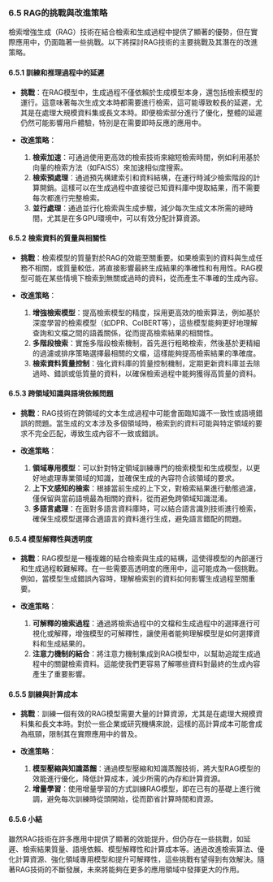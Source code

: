 ### **6.5 RAG的挑戰與改進策略**

檢索增強生成（RAG）技術在結合檢索和生成過程中提供了顯著的優勢，但在實際應用中，仍面臨著一些挑戰。以下將探討RAG技術的主要挑戰及其潛在的改進策略。

#### **6.5.1 訓練和推理過程中的延遲**

- **挑戰**：在RAG模型中，生成過程不僅依賴於生成模型本身，還包括檢索模型的運行。這意味著每次生成文本時都需要進行檢索，這可能導致較長的延遲，尤其是在處理大規模資料集或長文本時。即便檢索部分進行了優化，整體的延遲仍然可能影響用戶體驗，特別是在需要即時反應的應用中。
  
- **改進策略**：
  1. **檢索加速**：可通過使用更高效的檢索技術來縮短檢索時間，例如利用基於向量的檢索方法（如FAISS）來加速相似度搜索。
  2. **檢索預處理**：通過預先構建索引和資料結構，在運行時減少檢索階段的計算開銷。這樣可以在生成過程中直接從已知資料庫中提取結果，而不需要每次都進行完整檢索。
  3. **並行處理**：通過並行化檢索與生成步驟，減少每次生成文本所需的總時間，尤其是在多GPU環境中，可以有效分配計算資源。

#### **6.5.2 檢索資料的質量與相關性**

- **挑戰**：檢索模型的質量對於RAG的效能至關重要。如果檢索到的資料與生成任務不相關，或質量較低，將直接影響最終生成結果的準確性和有用性。RAG模型可能在某些情境下檢索到無關或過時的資料，從而產生不準確的生成內容。

- **改進策略**：
  1. **增強檢索模型**：提高檢索模型的精度，採用更高效的檢索算法，例如基於深度學習的檢索模型（如DPR、ColBERT等），這些模型能夠更好地理解查詢和文檔之間的語義關係，從而提高檢索結果的相關性。
  2. **多階段檢索**：實施多階段檢索機制，首先進行粗略檢索，然後基於更精細的過濾或排序策略選擇最相關的文檔，這樣能夠提高檢索結果的準確度。
  3. **檢索資料質量控制**：強化資料庫的質量控制機制，定期更新資料庫並去除過時、錯誤或低質量的資料，以確保檢索過程中能夠獲得高質量的資料。

#### **6.5.3 跨領域知識與語境依賴問題**

- **挑戰**：RAG技術在跨領域的文本生成過程中可能會面臨知識不一致性或語境錯誤的問題。當生成的文本涉及多個領域時，檢索到的資料可能與特定領域的要求不完全匹配，導致生成內容不一致或錯誤。

- **改進策略**：
  1. **領域專用模型**：可以針對特定領域訓練專門的檢索模型和生成模型，以更好地處理專業領域的知識，並確保生成的內容符合該領域的要求。
  2. **上下文感知的檢索**：根據當前生成的上下文，對檢索結果進行動態過濾，僅保留與當前語境最為相關的資料，從而避免跨領域知識混淆。
  3. **多語言處理**：在面對多語言資料庫時，可以結合語言識別技術進行檢索，確保生成模型選擇合適語言的資料進行生成，避免語言錯配的問題。

#### **6.5.4 模型解釋性與透明度**

- **挑戰**：RAG模型是一種複雜的結合檢索與生成的結構，這使得模型的內部運行和生成過程較難解釋。在一些需要高透明度的應用中，這可能成為一個挑戰。例如，當模型生成錯誤內容時，理解檢索到的資料如何影響生成過程至關重要。

- **改進策略**：
  1. **可解釋的檢索過程**：通過將檢索過程中的文檔和生成過程中的選擇進行可視化或解釋，增強模型的可解釋性，讓使用者能夠理解模型是如何選擇資料和生成結果的。
  2. **注意力機制的結合**：將注意力機制集成到RAG模型中，以幫助追蹤生成過程中的關鍵檢索資料。這能使我們更容易了解哪些資料對最終的生成內容產生了重要影響。

#### **6.5.5 訓練與計算成本**

- **挑戰**：訓練一個有效的RAG模型需要大量的計算資源，尤其是在處理大規模資料集和長文本時。對於一些企業或研究機構來說，這樣的高計算成本可能會成為瓶頸，限制其在實際應用中的普及。

- **改進策略**：
  1. **模型壓縮與知識蒸餾**：通過模型壓縮和知識蒸餾技術，將大型RAG模型的效能進行優化，降低計算成本，減少所需的內存和計算資源。
  2. **增量學習**：使用增量學習的方式訓練RAG模型，即在已有的基礎上進行微調，避免每次訓練時從頭開始，從而節省計算時間和資源。

#### **6.5.6 小結**

雖然RAG技術在許多應用中提供了顯著的效能提升，但仍存在一些挑戰，如延遲、檢索結果質量、語境依賴、模型解釋性和計算成本等。通過改進檢索算法、優化計算資源、強化領域專用模型和提升可解釋性，這些挑戰有望得到有效解決。隨著RAG技術的不斷發展，未來將能夠在更多的應用領域中發揮更大的作用。